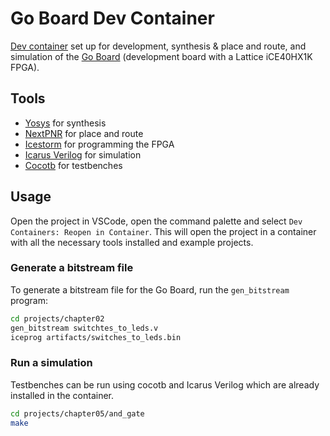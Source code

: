 # Go Board Dev Container

[Dev container](https://containers.dev/) set up for development, synthesis & place and route, and simulation of the [Go Board](https://nandland.com/the-go-board/) (development board with a Lattice iCE40HX1K FPGA).

## Tools
- [Yosys](https://github.com/YosysHQ/yosys) for synthesis
- [NextPNR](https://github.com/YosysHQ/nextpnr) for place and route
- [Icestorm](https://github.com/YosysHQ/icestorm) for programming the FPGA
- [Icarus Verilog](https://github.com/steveicarus/iverilog) for simulation
- [Cocotb](https://github.com/cocotb/cocotb) for testbenches

## Usage

Open the project in VSCode, open the command palette and select `Dev Containers: Reopen in Container`. This will open the project in a container with all the necessary tools installed and example projects.

### Generate a bitstream file

To generate a bitstream file for the Go Board, run the `gen_bitstream` program:

```bash
cd projects/chapter02
gen_bitstream switchtes_to_leds.v
iceprog artifacts/switches_to_leds.bin
```

 ### Run a simulation

Testbenches can be run using cocotb and Icarus Verilog which are already installed in the container.

```bash
cd projects/chapter05/and_gate
make
```

